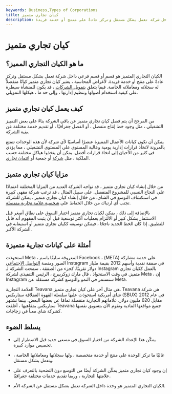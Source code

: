 ```yaml
---
keywords: Business,Types of Corporations
title: كيان تجاري متميز
description: الكيان التجاري المتميز هو قسم أو قسم فرعي داخل شركة تعمل بشكل مستقل وتركز عادةً على منتج أو خدمة فريدة.
---
```


# كيان تجاري متميز
## ما هو الكيان التجاري المميز؟

الكيان التجاري المتميز هو قسم أو قسم فرعي داخل شركة تعمل بشكل مستقل وتركز عادةً على منتج أو خدمة فريدة. لأغراض المحاسبة ، يعتبر كيان تجاري متميز كيانًا منفصلاً له سجلاته ومعاملاته الخاصة. فيما يتعلق [بتمويل الشركات](/corporatefinance) ، قد يكون للمنشأة سيطرة على كيفية استخدام أصولها وتنظيم إدارتها ، وإلى حد ما ، هيكلها التمويلي.

## كيف يعمل كيان تجاري متميز

من المرجح أن يتم فصل كيان تجاري متميز عن باقي الشركة بناءً على بعض التمييز التشغيلي ، مثل وجود خط إنتاج منفصل ، أو الفصل جغرافيًا ، أو تقديم خدمة مختلفة عن بقية الشركة.

يمكن أن تكون كيانات الأعمال المميزة عنصرًا أساسيًا لأي شركة لأن هذه الوحدات تتمتع بالمرونة لاتخاذ قرارات إدارية يومية وعالية المستوى على المستوى التشغيلي ، مما يؤدي في كثير من الأحيان إلى اتخاذ قرارات أفضل. يمكن أن يتخذوا هياكل مختلفة حسب الملكية ، مثل [شركة](/corporation) أو جمعية أو [ائتمان تجاري](/trustcompany).

## مزايا كيان تجاري متميز

من خلال إنشاء كيان تجاري متميز ، قد تواجه الشركة العديد من المزايا المختلفة اعتمادًا على النجاح النسبي للمشروع المنفصل. على سبيل المثال ، قد ترغب شركة مقهى كبيرة في استكشاف التوسع في الشاي. من خلال إنشاء كيان تجاري متميز ، يمكن للشركة تجنب أي ارتباك من خلال الحفاظ على [شخصية علامة تجارية منفصلة](/brand-personality).

بالإضافة إلى ذلك ، يمكن لكيان تجاري متميز اختبار السوق على نطاق أصغر قبل الاستثمار بشكل كبير أو الالتزام بعمليات أكثر توسعية قبل أن يثبت المفهوم أنه قابل للتطبيق. إذا كان الخط الجديد ناجحًا ، فيمكن توسيعه ككيان تجاري متميز أو استيعابه في الشركة الأكبر.

## أمثلة على كيانات تجارية متميزة

استحوذت Meta ، المعروفة سابقًا باسم Facebook ، (META) على خدمة مشاركة الصور ومنصة [التواصل الاجتماعي](/social-media) Instagram في صفقة نقدية وأسهم 2012 بقيمة مليار دولار تقريبًا. كجزء من الصفقة ، سمحت الشركة لـ Instagram بالعمل ككيان تجاري متميز. في وقت الاستحواذ ، قال مارك زوكربيرج ، الرئيس التنفيذي لشركة Meta ، إن Instagram ستستمر في النمو والتوسع كشركة مستقلة عن Meta.

العلامة التجارية Teavana هي مثال آخر على كيان تجاري متميز. Teavana هي شركة شاي أمريكية استحوذت عليها سلسلة القهوة العملاقة ستاربكس (SBUX) في عام 2012 مقابل 620 مليون دولار. علاماتهم التجارية منفصلة تمامًا عن بعضها البعض. بينما تشتهر ستاربكس بمقاهيها ، أغلقت Teavana جميع مواقعها المادية وتقوم الآن بتسويق نفسها كشركة شاي معبأ في زجاجات.

## يسلط الضوء

- يمكّن هذا الإعداد الشركة من اختبار السوق في مسعى جديد قبل الاضطرار إلى تخصيص موارد كبيرة.

- غالبًا ما تركز الوحدة على منتج أو خدمة متخصصة ، ولها سجلاتها ومعاملاتها الخاصة ، وتعمل بشكل مستقل.

- إن وجود كيان تجاري متميز يمكّن الشركة أيضًا من التوسع دون التضحية بالتعرف على علامتها التجارية ، وربما تقديم خدمات مختلفة جغرافيًا.

- الكيان التجاري المتميز هو وحدة داخل الشركة تعمل بشكل مستقل عن الشركة الأم.

